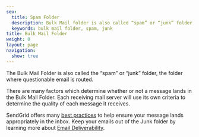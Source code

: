 ```yaml
---
seo:
  title: Spam Folder
  description: Bulk Mail folder is also called “spam” or “junk” folder, the folder where questionable email is routed.
  keywords: bulk mail folder, spam, junk
title: Bulk Mail Folder
weight: 0
layout: page
navigation:
  show: true
---
```


The Bulk Mail Folder is also called the “spam” or “junk” folder, the folder where questionable email is routed. 

There are many factors which determine whether or not a message lands in the Bulk Mail Folder. Each receiving mail server will use its own criteria to determine the quality of each message it receives. 

SendGrid offers many [best practices]({{root_url}}/Classroom/Deliver/index.html) to help ensure your message lands appropriately in the inbox. Keep your emails out of the Junk folder by learning more about [Email Deliverability](http://resources.sendgrid.com/deliverability-guide-v2/?mc=SendGrid%20Documentation).
